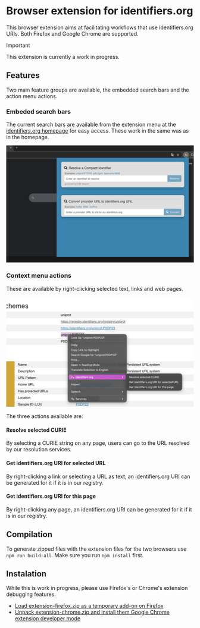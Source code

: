 # Browser extension for identifiers.org

This browser extension aims at facilitating workflows that use identifiers.org URIs. Both Firefox and Google Chrome are supported.

> [!IMPORTANT]
> This extension is currently a work in progress.

## Features

Two main feature groups are available, the embedded search bars and the action menu actions.

### Embeded search bars

The current search bars are available from the extension menu at the [identifiers.org homepage](http://identifiers.org) for easy access. These work in the same was as in the homepage.

![](./screenshots/popup.png)

### Context menu actions

These are available by right-clicking selected text, links and web pages. 

![](./screenshots/context-menu.png)

The three actions available are:

#### Resolve selected CURIE
By selecting a CURIE string on any page, users can go to the URL resolved by our resolution services.

#### Get identifiers.org URI for selected URL
By right-clicking a link or selecting a URL as text, an identifiers.org URI can be generated for it if it is in our registry.

#### Get identifiers.org URI for this page
By right-clicking any page, an identifiers.org URI can be generated for it if it is in our registry.


## Compilation
To generate zipped files with the extension files for the two browsers use `npm run build:all`. Make sure you run `npm install` first.


## Instalation
While this is work in progress, please use Firefox's or Chrome's extension debugging features.
- [Load extension-firefox.zip as a temporary add-on on Firefox](https://extensionworkshop.com/documentation/develop/temporary-installation-in-firefox/)
- [Unpack extension-chrome.zip and install them Google Chrome extension developer mode](https://bashvlas.com/blog/install-chrome-extension-in-developer-mode)
